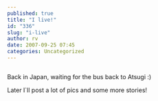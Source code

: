 ```yaml
---
published: true
title: "I live!"
id: "336"
slug: "i-live"
author: rv
date: 2007-09-25 07:45
categories: Uncategorized
---
```

<p class="mobile-photo"><a href="http://bp2.blogger.com/_RIq3e2nKDHo/Rvi8yvVGuYI/AAAAAAAABsE/_zjoKyis_90/s1600-h/TS2B0280-777719.JPG"><img src="http://bp2.blogger.com/_RIq3e2nKDHo/Rvi8yvVGuYI/AAAAAAAABsE/_zjoKyis_90/s320/TS2B0280-777719.JPG" border="0" alt="" /></a></p>Back in Japan, waiting for the bus back to Atsugi :)<p>Later I`ll post a lot of pics and some more stories!